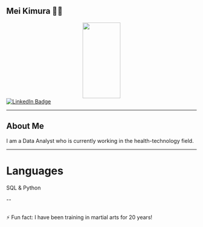 ## Mei Kimura 👋🏼
<div align="center">
  <img src="https://github.com/Mei-Kim/Mei-Kim/assets/113065564/033a5e05-2540-4198-918c-5ff1ef349797)" width="100" height="200"/>
</div>

<div id="badges">
  <a href="https://www.linkedin.com/in/mei-kimura/">
    <img src="https://img.shields.io/badge/LinkedIn-blue?style=for-the-badge&logo=linkedin&logoColor=white" alt="LinkedIn Badge"/>
  </a>
</div>

---
## About Me
I am a Data Analyst who is currently working in the health-technology field.

---
# Languages
SQL & Python

-- 
##
⚡ Fun fact: I have been training in martial arts for 20 years!


